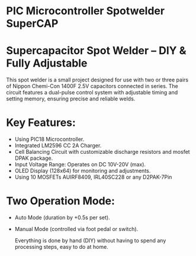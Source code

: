 # PIC Microcontroller Spotwelder SuperCAP
 
# Supercapacitor Spot Welder – DIY & Fully Adjustable

This spot welder is a small project designed for use with two or three pairs of Nippon Chemi-Con 1400F 2.5V capacitors connected in series. The circuit features a dual-pulse control system with adjustable timing and setting memory, ensuring precise and reliable welds.
# Key Features:
- Using PIC18 Microcontroller.
- Integrated LM2596 CC 2A Charger.
- Cell Balancing Circuit with customizable discharge resistors and mosfet DPAK package.
- Input Voltage Range: Operates on DC 10V-20V (max).
- OLED Display (128x64) for monitoring and adjustments.
- Using 10 MOSFETs AUIRF8409, IRL40SC228 or any D2PAK-7Pin 
# Two Operation Mode:
- Auto Mode (duration by +0.5s per set).
- Manual Mode (controlled via foot pedal or switch).

   Everything is done by hand (DIY) without having to spend any processing steps, easy to do at home.


